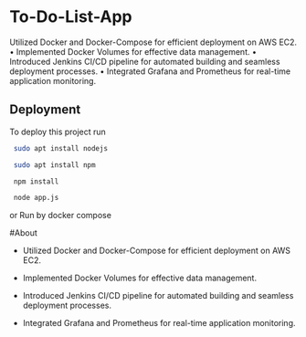
# To-Do-List-App
Utilized Docker and Docker-Compose for efficient deployment on AWS EC2. • Implemented Docker Volumes for effective data management. • Introduced Jenkins CI/CD pipeline for automated building and seamless deployment processes. • Integrated Grafana and Prometheus for real-time application monitoring.


## Deployment

To deploy this project run

```bash
 sudo apt install nodejs
```
```bash
 sudo apt install npm
```
```bash
 npm install
```
```bash
 node app.js
```




or Run by docker compose

#About
 
- Utilized Docker and Docker-Compose for    efficient deployment on AWS EC2.

- Implemented Docker Volumes for effective data management.

-  Introduced Jenkins CI/CD pipeline for automated building and seamless deployment processes.

- Integrated Grafana and Prometheus for real-time application monitoring.

